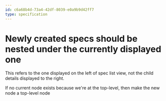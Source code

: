 ```yaml
---
id: c6a68b4d-73a4-42df-8039-e0a9b9d42ff7
type: specification
---
```


# Newly created specs should be nested under the currently displayed one

This refers to the one displayed on the left of spec list view, not the child details displayed to the right.

If no current node exists because we're at the top-level, then make the new node a top-level node
